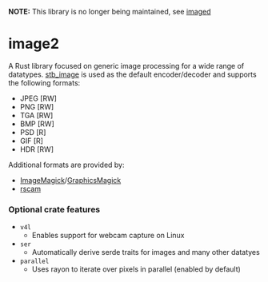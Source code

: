 **NOTE:** This library is no longer being maintained, see [imaged](https://github.com/zshipko/imaged)

# image2

A Rust library focused on generic image processing for a wide range of datatypes. [stb_image](https://github.com/nothings/stb) is used as the default encoder/decoder and supports the following formats:

- JPEG [RW]
- PNG [RW]
- TGA [RW]
- BMP [RW]
- PSD [R]
- GIF [R]
- HDR [RW]

Additional formats are provided by:

- [ImageMagick](https://imagemagick.org/script/formats.php)/[GraphicsMagick](http://www.graphicsmagick.org/formats.html)
- [rscam](https://github.com/loyd/rscam)

### Optional crate features

- `v4l`
    * Enables support for webcam capture on Linux
- `ser`
    * Automatically derive serde traits for images and many other datatyes
- `parallel`
    * Uses rayon to iterate over pixels in parallel (enabled by default)

